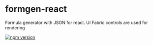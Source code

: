 # formgen-react
Formula generator with JSON for react. UI Fabric controls are used for rendering

[![npm version](https://badge.fury.io/js/formgen-react.svg)](http://badge.fury.io/js/formgen-react)
